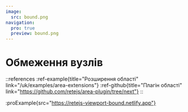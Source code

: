 ```yaml
---
image:
  src: bound.png
navigation:
  pro: true
  preview: bound.png
---
```


# Обмеження вузлів

::references
:ref-example{title="Розширення області" link="/uk/examples/area-extensions"}
:ref-github{title="Плагін області" link="https://github.com/retejs/area-plugin/tree/next"}
::

:proExample{src="https://retejs-viewport-bound.netlify.app"}
